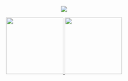 <p align="center">
<a href="https://github.com/xgrece">
  <img src="https://discord.c99.nl/widget/theme-4/503227548948496405.png">
  </a>
<div align="center">
  <a href="https://github.com/xgrece">
    <img height="150em" src="https://github-readme-stats.vercel.app/api?username=xgrece&show_icons=true&title_color=FF69B4&text_color=9f9f9f&bg_color=00000000&hide_border=true&icon_color=FF69B4&hide_title=true&count_private=true" />
    <img height="150em" src="https://github-readme-stats.vercel.app/api/top-langs/?username=xgrece&layout=compact&show_icons=true&title_color=FF69B4&text_color=9f9f9f&bg_color=00000000&hide_border=true&icon_color=4F8CC9&count_private=true" />
</a>
</div></p>


